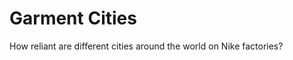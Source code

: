 Garment Cities
==============

How reliant are different cities around the world on Nike factories?

